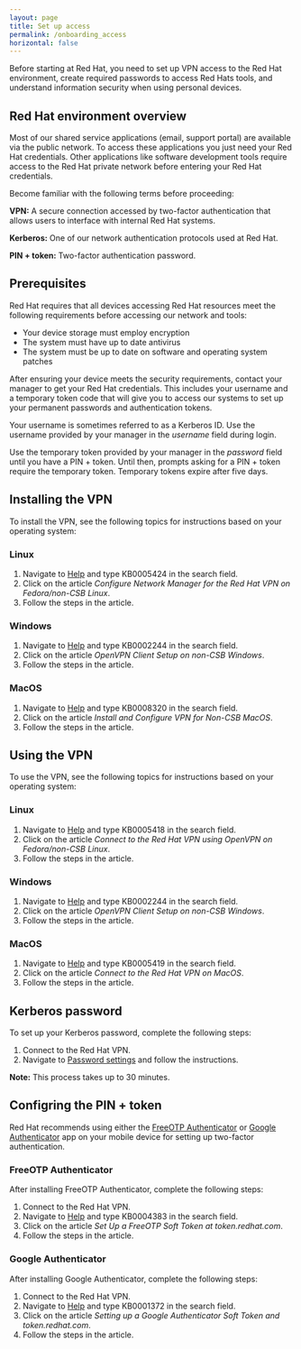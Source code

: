 ```yaml
---
layout: page
title: Set up access
permalink: /onboarding_access
horizontal: false
---
```


Before starting at Red Hat, you need to set up VPN access to the Red Hat environment, create required passwords to access Red Hats tools, and understand information security when using personal devices.

## Red Hat environment overview

Most of our shared service applications (email, support portal) are available via the public network. To access these applications you just need your Red Hat credentials. Other applications like software development tools require access to the Red Hat private network before entering your Red Hat credentials.

Become familiar with the following terms before proceeding:

**VPN:** A secure connection accessed by two-factor authentication that allows
users to interface with internal Red Hat systems.

**Kerberos:** One of our network authentication protocols
used at Red Hat.

**PIN + token:** Two-factor authentication password.

## Prerequisites

Red Hat requires that all devices accessing Red Hat resources meet the following
requirements before accessing our network and tools:

- Your device storage must employ encryption
- The system must have up to date antivirus
- The system must be up to date on software and operating system patches

After ensuring your device meets the security requirements, contact your
manager to get your Red Hat credentials. This includes your username and a
temporary token code that will give you to access our systems to set up your
permanent passwords and authentication tokens.

Your username is sometimes referred to as a Kerberos ID. Use the username provided
by your manager in the _username_ field during login.

Use the temporary token provided by your manager in the _password_ field until you have a PIN + token. Until then, prompts asking for a PIN + token require the temporary token. Temporary tokens expire after five days.

## Installing the VPN

To install the VPN, see the following topics for instructions based on your operating system:

### Linux
1. Navigate to [Help](help.redhat.com) and type KB0005424 in the search field.
2. Click on the article _Configure Network Manager for the Red Hat VPN on Fedora/non-CSB Linux_.
3. Follow the steps in the article.

### Windows
1. Navigate to [Help](help.redhat.com) and type KB0002244 in the search field.
2. Click on the article _OpenVPN Client Setup on non-CSB Windows_.
3. Follow the steps in the article.

### MacOS
1. Navigate to [Help](help.redhat.com) and type KB0008320 in the search field.
2. Click on the article _Install and Configure VPN for Non-CSB MacOS_.
3. Follow the steps in the article.

## Using the VPN

To use the VPN, see the following topics for instructions based on your operating system:

### Linux
1. Navigate to [Help](help.redhat.com) and type KB0005418 in the search field.
2. Click on the article _Connect to the Red Hat VPN using OpenVPN on Fedora/non-CSB Linux_.
3. Follow the steps in the article.

### Windows
1. Navigate to [Help](help.redhat.com) and type KB0002244 in the search field.
2. Click on the article _OpenVPN Client Setup on non-CSB Windows_.
3. Follow the steps in the article.

### MacOS
1. Navigate to [Help](help.redhat.com) and type KB0005419 in the search field.
2. Click on the article _Connect to the Red Hat VPN on MacOS_.
3. Follow the steps in the article.

## Kerberos password

To set up your Kerberos password, complete the following steps:

1. Connect to the Red Hat VPN.
2. Navigate to [Password settings](https://password.corp.redhat.com/) and follow the instructions.

**Note:** This process takes up to 30 minutes.

## Configring the PIN + token

Red Hat recommends using either the [FreeOTP Authenticator](https://freeotp.github.io/) or [Google Authenticator](https://play.google.com/store/apps/details?id=com.google.android.apps.authenticator2&hl=en_US&gl=US) app on your mobile device for setting up two-factor authentication.

### FreeOTP Authenticator

After installing FreeOTP Authenticator, complete the following steps:

1. Connect to the Red Hat VPN.
2. Navigate to [Help](help.redhat.com) and type KB0004383 in the search field.
3. Click on the article _Set Up a FreeOTP Soft Token at token.redhat.com_.
4. Follow the steps in the article.

### Google Authenticator

After installing Google Authenticator, complete the following steps:

1. Connect to the Red Hat VPN.
2. Navigate to [Help](help.redhat.com) and type KB0001372 in the search field.
3. Click on the article _Setting up a Google Authenticator Soft Token and token.redhat.com_.
4. Follow the steps in the article.
